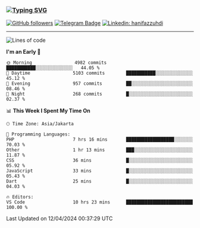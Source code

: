 ### [![Typing SVG](https://readme-typing-svg.herokuapp.com?font=lato&size=22&lines=Hi+There+👋)](https://git.io/typing-svg) 

[![GitHub followers](https://img.shields.io/github/followers/hanifazzuhdi?label=Follow&style=social)](https://github.com/hanifazzuhdi/?tab=follow) 
[![Telegram Badge](https://img.shields.io/badge/-hanif0198-blue?style=social&logo=telegram&link=https://www.t.me/hanif0198/)](https://www.t.me/hanif0198/) 
[![Linkedin: hanifazzuhdi](https://img.shields.io/badge/-hanifazzuhdi-blue?style=flat-square&logo=Linkedin&logoColor=white&link=https://www.linkedin.com/in/hanif-az-zuhdi-69688019b/)](https://www.linkedin.com/in/hanif-az-zuhdi-69688019b/) 

<hr/>

<!--START_SECTION:waka-->
![Lines of code](https://img.shields.io/badge/From%20Hello%20World%20I%27ve%20Written-51.6%20million%20lines%20of%20code-blue)

**I'm an Early 🐤** 

```text
🌞 Morning                4982 commits        ███████████░░░░░░░░░░░░░░   44.05 % 
🌆 Daytime                5103 commits        ███████████░░░░░░░░░░░░░░   45.12 % 
🌃 Evening                957 commits         ██░░░░░░░░░░░░░░░░░░░░░░░   08.46 % 
🌙 Night                  268 commits         █░░░░░░░░░░░░░░░░░░░░░░░░   02.37 % 
```


📊 **This Week I Spent My Time On** 

```text
🕑︎ Time Zone: Asia/Jakarta

💬 Programming Languages: 
PHP                      7 hrs 16 mins       ██████████████████░░░░░░░   70.03 % 
Other                    1 hr 13 mins        ███░░░░░░░░░░░░░░░░░░░░░░   11.87 % 
CSS                      36 mins             █░░░░░░░░░░░░░░░░░░░░░░░░   05.92 % 
JavaScript               33 mins             █░░░░░░░░░░░░░░░░░░░░░░░░   05.43 % 
Dart                     25 mins             █░░░░░░░░░░░░░░░░░░░░░░░░   04.03 % 

🔥 Editors: 
VS Code                  10 hrs 23 mins      █████████████████████████   100.00 % 
```


 Last Updated on 12/04/2024 00:37:29 UTC
<!--END_SECTION:waka-->

